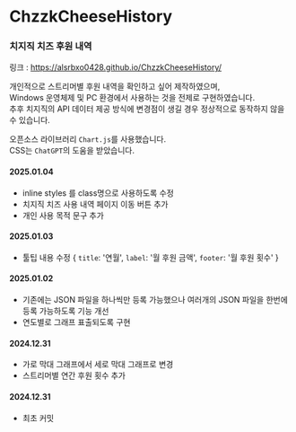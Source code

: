 # ChzzkCheeseHistory

### 치지직 치즈 후원 내역

링크 : https://alsrbxo0428.github.io/ChzzkCheeseHistory/

개인적으로 스트리머별 후원 내역을 확인하고 싶어 제작하였으며,\
Windows 운영체제 및 PC 환경에서 사용하는 것을 전제로 구현하였습니다.\
추후 치지직의 API 데이터 제공 방식에 변경점이 생길 경우 정상적으로 동작하지 않을 수 있습니다.

오픈소스 라이브러리 `Chart.js`를 사용했습니다.\
CSS는 `ChatGPT`의 도움을 받았습니다.

#### 2025.01.04
- inline styles 를 class명으로 사용하도록 수정
- 치지직 치즈 사용 내역 페이지 이동 버튼 추가
- 개인 사용 목적 문구 추가

#### 2025.01.03
- 툴팁 내용 수정 { `title`: '연월', `label`: '월 후원 금액', `footer`: '월 후원 횟수' }

#### 2025.01.02
- 기존에는 JSON 파일을 하나씩만 등록 가능했으나 여러개의 JSON 파일을 한번에 등록 가능하도록 기능 개선
- 연도별로 그래프 표출되도록 구현

#### 2024.12.31
- 가로 막대 그래프에서 세로 막대 그래프로 변경
- 스트리머별 연간 후원 횟수 추가

#### 2024.12.31
- 최초 커밋
